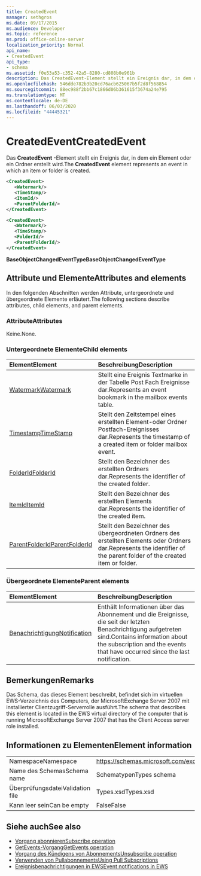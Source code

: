 ```yaml
---
title: CreatedEvent
manager: sethgros
ms.date: 09/17/2015
ms.audience: Developer
ms.topic: reference
ms.prod: office-online-server
localization_priority: Normal
api_name:
- CreatedEvent
api_type:
- schema
ms.assetid: f0e53a53-c352-42a5-8280-cd808b0e961b
description: Das CreatedEvent-Element stellt ein Ereignis dar, in dem ein Element oder ein Ordner erstellt wird.
ms.openlocfilehash: 546dde782b3b20cd76acb625067b5f2d8f568854
ms.sourcegitcommit: 88ec988f2bb67c1866d06b361615f3674a24e795
ms.translationtype: MT
ms.contentlocale: de-DE
ms.lasthandoff: 06/03/2020
ms.locfileid: "44445321"
---
```

# <a name="createdevent"></a><span data-ttu-id="461f9-103">CreatedEvent</span><span class="sxs-lookup"><span data-stu-id="461f9-103">CreatedEvent</span></span>

<span data-ttu-id="461f9-104">Das **CreatedEvent** -Element stellt ein Ereignis dar, in dem ein Element oder ein Ordner erstellt wird.</span><span class="sxs-lookup"><span data-stu-id="461f9-104">The **CreatedEvent** element represents an event in which an item or folder is created.</span></span> 
  
```xml
<CreatedEvent>
   <Watermark/>
   <TimeStamp/>
   <ItemId/>
   <ParentFolderId/>
</CreatedEvent>
```

```xml
<CreatedEvent>
   <Watermark/>
   <TimeStamp/>
   <FolderId/>
   <ParentFolderId/>
</CreatedEvent>
```

<span data-ttu-id="461f9-105">**BaseObjectChangedEventType**</span><span class="sxs-lookup"><span data-stu-id="461f9-105">**BaseObjectChangedEventType**</span></span>

## <a name="attributes-and-elements"></a><span data-ttu-id="461f9-106">Attribute und Elemente</span><span class="sxs-lookup"><span data-stu-id="461f9-106">Attributes and elements</span></span>

<span data-ttu-id="461f9-107">In den folgenden Abschnitten werden Attribute, untergeordnete und übergeordnete Elemente erläutert.</span><span class="sxs-lookup"><span data-stu-id="461f9-107">The following sections describe attributes, child elements, and parent elements.</span></span>
  
### <a name="attributes"></a><span data-ttu-id="461f9-108">Attribute</span><span class="sxs-lookup"><span data-stu-id="461f9-108">Attributes</span></span>

<span data-ttu-id="461f9-109">Keine.</span><span class="sxs-lookup"><span data-stu-id="461f9-109">None.</span></span>
  
### <a name="child-elements"></a><span data-ttu-id="461f9-110">Untergeordnete Elemente</span><span class="sxs-lookup"><span data-stu-id="461f9-110">Child elements</span></span>

|<span data-ttu-id="461f9-111">**Element**</span><span class="sxs-lookup"><span data-stu-id="461f9-111">**Element**</span></span>|<span data-ttu-id="461f9-112">**Beschreibung**</span><span class="sxs-lookup"><span data-stu-id="461f9-112">**Description**</span></span>|
|:-----|:-----|
|[<span data-ttu-id="461f9-113">Watermark</span><span class="sxs-lookup"><span data-stu-id="461f9-113">Watermark</span></span>](watermark.md) <br/> |<span data-ttu-id="461f9-114">Stellt eine Ereignis Textmarke in der Tabelle Post Fach Ereignisse dar.</span><span class="sxs-lookup"><span data-stu-id="461f9-114">Represents an event bookmark in the mailbox events table.</span></span>  <br/> |
|[<span data-ttu-id="461f9-115">Timestamp</span><span class="sxs-lookup"><span data-stu-id="461f9-115">TimeStamp</span></span>](timestamp.md) <br/> |<span data-ttu-id="461f9-116">Stellt den Zeitstempel eines erstellten Element-oder Ordner Postfach-Ereignisses dar.</span><span class="sxs-lookup"><span data-stu-id="461f9-116">Represents the timestamp of a created item or folder mailbox event.</span></span>  <br/> |
|[<span data-ttu-id="461f9-117">FolderId</span><span class="sxs-lookup"><span data-stu-id="461f9-117">FolderId</span></span>](folderid.md) <br/> |<span data-ttu-id="461f9-118">Stellt den Bezeichner des erstellten Ordners dar.</span><span class="sxs-lookup"><span data-stu-id="461f9-118">Represents the identifier of the created folder.</span></span>  <br/> |
|[<span data-ttu-id="461f9-119">ItemId</span><span class="sxs-lookup"><span data-stu-id="461f9-119">ItemId</span></span>](itemid.md) <br/> |<span data-ttu-id="461f9-120">Stellt den Bezeichner des erstellten Elements dar.</span><span class="sxs-lookup"><span data-stu-id="461f9-120">Represents the identifier of the created item.</span></span>  <br/> |
|[<span data-ttu-id="461f9-121">ParentFolderId</span><span class="sxs-lookup"><span data-stu-id="461f9-121">ParentFolderId</span></span>](parentfolderid.md) <br/> |<span data-ttu-id="461f9-122">Stellt den Bezeichner des übergeordneten Ordners des erstellten Elements oder Ordners dar.</span><span class="sxs-lookup"><span data-stu-id="461f9-122">Represents the identifier of the parent folder of the created item or folder.</span></span>  <br/> |
   
### <a name="parent-elements"></a><span data-ttu-id="461f9-123">Übergeordnete Elemente</span><span class="sxs-lookup"><span data-stu-id="461f9-123">Parent elements</span></span>

|<span data-ttu-id="461f9-124">**Element**</span><span class="sxs-lookup"><span data-stu-id="461f9-124">**Element**</span></span>|<span data-ttu-id="461f9-125">**Beschreibung**</span><span class="sxs-lookup"><span data-stu-id="461f9-125">**Description**</span></span>|
|:-----|:-----|
|[<span data-ttu-id="461f9-126">Benachrichtigung</span><span class="sxs-lookup"><span data-stu-id="461f9-126">Notification</span></span>](notification-ex15websvcsotherref.md) <br/> |<span data-ttu-id="461f9-127">Enthält Informationen über das Abonnement und die Ereignisse, die seit der letzten Benachrichtigung aufgetreten sind.</span><span class="sxs-lookup"><span data-stu-id="461f9-127">Contains information about the subscription and the events that have occurred since the last notification.</span></span>  <br/> |
   
## <a name="remarks"></a><span data-ttu-id="461f9-128">Bemerkungen</span><span class="sxs-lookup"><span data-stu-id="461f9-128">Remarks</span></span>

<span data-ttu-id="461f9-129">Das Schema, das dieses Element beschreibt, befindet sich im virtuellen EWS-Verzeichnis des Computers, der MicrosoftExchange Server 2007 mit installierter Clientzugriff-Serverrolle ausführt.</span><span class="sxs-lookup"><span data-stu-id="461f9-129">The schema that describes this element is located in the EWS virtual directory of the computer that is running MicrosoftExchange Server 2007 that has the Client Access server role installed.</span></span>
  
## <a name="element-information"></a><span data-ttu-id="461f9-130">Informationen zu Elementen</span><span class="sxs-lookup"><span data-stu-id="461f9-130">Element information</span></span>

|||
|:-----|:-----|
|<span data-ttu-id="461f9-131">Namespace</span><span class="sxs-lookup"><span data-stu-id="461f9-131">Namespace</span></span>  <br/> |https://schemas.microsoft.com/exchange/services/2006/types  <br/> |
|<span data-ttu-id="461f9-132">Name des Schemas</span><span class="sxs-lookup"><span data-stu-id="461f9-132">Schema name</span></span>  <br/> |<span data-ttu-id="461f9-133">Schematypen</span><span class="sxs-lookup"><span data-stu-id="461f9-133">Types schema</span></span>  <br/> |
|<span data-ttu-id="461f9-134">Überprüfungsdatei</span><span class="sxs-lookup"><span data-stu-id="461f9-134">Validation file</span></span>  <br/> |<span data-ttu-id="461f9-135">Types.xsd</span><span class="sxs-lookup"><span data-stu-id="461f9-135">Types.xsd</span></span>  <br/> |
|<span data-ttu-id="461f9-136">Kann leer sein</span><span class="sxs-lookup"><span data-stu-id="461f9-136">Can be empty</span></span>  <br/> |<span data-ttu-id="461f9-137">False</span><span class="sxs-lookup"><span data-stu-id="461f9-137">False</span></span>  <br/> |
   
## <a name="see-also"></a><span data-ttu-id="461f9-138">Siehe auch</span><span class="sxs-lookup"><span data-stu-id="461f9-138">See also</span></span>

- [<span data-ttu-id="461f9-139">Vorgang abonnieren</span><span class="sxs-lookup"><span data-stu-id="461f9-139">Subscribe operation</span></span>](subscribe-operation.md)  
- [<span data-ttu-id="461f9-140">GetEvents-Vorgang</span><span class="sxs-lookup"><span data-stu-id="461f9-140">GetEvents operation</span></span>](getevents-operation.md)  
- [<span data-ttu-id="461f9-141">Vorgang des Kündigens von Abonnements</span><span class="sxs-lookup"><span data-stu-id="461f9-141">Unsubscribe operation</span></span>](unsubscribe-operation.md)
- [<span data-ttu-id="461f9-142">Verwenden von Pullabonnements</span><span class="sxs-lookup"><span data-stu-id="461f9-142">Using Pull Subscriptions</span></span>](https://msdn.microsoft.com/library/f956bc0e-2b25-4613-966b-54c65456897c%28Office.15%29.aspx) 
- [<span data-ttu-id="461f9-143">Ereignisbenachrichtigungen in EWS</span><span class="sxs-lookup"><span data-stu-id="461f9-143">Event notifications in EWS</span></span>](https://msdn.microsoft.com/library/4fd4b351-d35c-4ccc-9ed9-878932ab9d50%28Office.15%29.aspx)


